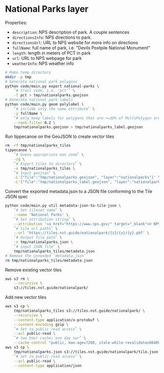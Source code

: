# National Parks layer

Properties:

- `description`: NPS description of park. A couple sentences
- `directionsInfo`: NPS directions to park.
- `directionsUrl`: URL to NPS website for more info on directions
- `fullName`: full name of park, i.e. "Devils Postpile National Monument"
- `length`: length in meters of PCT in park
- `url`: URL to NPS webpage for park
- `weatherInfo`: NPS weather info

```bash
# Make temp directory
mkdir -p tmp
# Generate national park polygons
python code/main.py export national-parks \
    `# trail code, i.e. 'pct'` \
    -t pct > tmp/nationalparks.geojson
# Generate national park labels
python code/main.py geom polylabel \
    `# include only the name attribute` \
    -y fullName \
    `# only keep labels for polygons that are >=30% of MultiPolygon area` \
    --rank-filter 0.2 \
    tmp/nationalparks.geojson > tmp/nationalparks_label.geojson
```

Run tippecanoe on the GeoJSON to create vector tiles
```bash
rm -rf tmp/nationalparks_tiles
tippecanoe \
    `# Guess appropriate max zoom` \
    -zg \
    `# Export tiles to directory` \
    -e tmp/nationalparks_tiles \
    `# Input geojson` \
    -L'{"file":"tmp/nationalparks.geojson", "layer":"nationalparks"}' \
    -L'{"file":"tmp/nationalparks_label.geojson", "layer":"nationalparks_label"}'
```

Convert the exported metadata.json to a JSON file conforming to the Tile JSON
spec
```bash
python code/main.py util metadata-json-to-tile-json \
    `# Set tileset name` \
    --name 'National Parks' \
    `# Set attribution string` \
    --attribution '<a href="https://www.nps.gov/" target="_blank">© NPS</a>' \
    `# tile url paths` \
    --url 'https://tiles.nst.guide/nationalpark/{z}/{x}/{y}.pbf' \
    `# Output file path` \
    -o tmp/nationalparks.json \
    `# input JSON file` \
    tmp/nationalparks_tiles/metadata.json
# Remove the unneeded `metadata.json`
rm tmp/nationalparks_tiles/metadata.json
```

Remove existing vector tiles
```bash
aws s3 rm \
    --recursive \
    s3://tiles.nst.guide/nationalpark/
```

Add new vector tiles
```bash
aws s3 cp \
    tmp/nationalparks_tiles s3://tiles.nst.guide/nationalpark/ \
    --recursive \
    --content-type application/x-protobuf \
    --content-encoding gzip \
    `# Set to public read access` \
    --acl public-read \
    `# two hour cache; one day swr` \
    --cache-control "public, max-age=7200, stale-while-revalidate=86400"
aws s3 cp \
    tmp/nationalparks.json s3://tiles.nst.guide/nationalpark/tile.json \
    `# Set to public read access` \
    --acl public-read \
    --content-type application/json
```
